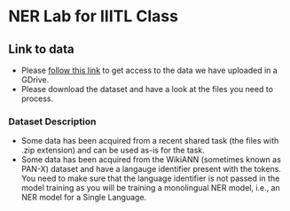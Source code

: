 # NER Lab for IIITL Class

## Link to data

* Please [follow this link](https://drive.google.com/drive/folders/19QbfqC-E-LFcAfnRe_DtP_co9m91p_mC?usp=sharing) to get access to the data we have uploaded in a GDrive. 
* Please download the dataset and have a look at the files you need to process.

### Dataset Description

* Some data has been acquired from a recent shared task (the files with .zip extension) and can be used as-is for the task.
* Some data has been acquired from the WikiANN (sometimes known as PAN-X) dataset and have a langauge identifier present with the tokens. You need to make sure that the language identifier is not passed in the model training as you will be training a monolingual NER model, i.e., an NER model for a Single Language.

